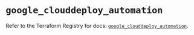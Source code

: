 # `google_clouddeploy_automation`

Refer to the Terraform Registry for docs: [`google_clouddeploy_automation`](https://registry.terraform.io/providers/hashicorp/google-beta/6.1.0/docs/resources/google_clouddeploy_automation).
